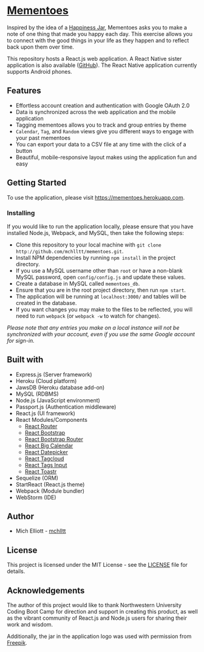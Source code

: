 # [Mementoes](https://mementoes.herokuapp.com/)
Inspired by the idea of a [Happiness Jar](https://www.elizabethgilbert.com/lets-talk-about-those-happiness-jars-shall-we-dear-lovelies-about-a-y/), Mementoes asks you to make a note of one thing that made you happy each day. This exercise allows you to connect with the good things in your life as they happen and to reflect back upon them over time.

This repository hosts a React.js web application. A React Native sister application is also available ([GitHub](https://github.com/mchlltt/mementoes-mobile)). The React Native application currently supports Android phones.

## Features
- Effortless account creation and authentication with Google OAuth 2.0
- Data is synchronized across the web application and the mobile application
- Tagging mementoes allows you to track and group entries by theme
- `Calendar`, `Tag`, and `Random` views give you different ways to engage with your past mementoes
- You can export your data to a CSV file at any time with the click of a button
- Beautiful, mobile-responsive layout makes using the application fun and easy

## Getting Started
To use the application, please visit <https://mementoes.herokuapp.com>.

### Installing
If you would like to run the application locally, please ensure that you have installed Node.js, Webpack, and MySQL, then take the following steps:
- Clone this repository to your local machine with `git clone http://github.com/mchlltt/mementoes.git`.
- Install NPM dependencies by running `npm install` in the project directory.
- If you use a MySQL username other than `root` or have a non-blank MySQL password, open `config/config.js` and update these values.
- Create a database in MySQL called `mementoes_db`.
- Ensure that you are in the root project directory, then run `npm start`.
- The application will be running at `localhost:3000/` and tables will be created in the database.
- If you want changes you may make to the files to be reflected, you will need to run `webpack` (or `webpack -w` to watch for changes).

_Please note that any entries you make on a local instance will not be synchronized with your account, even if you use the same Google account for sign-in._

## Built with
- Express.js (Server framework)
- Heroku (Cloud platform)
- JawsDB (Heroku database add-on)
- MySQL (RDBMS)
- Node.js (JavaScript environment)
- Passport.js (Authentication middleware)
- React.js (UI framework)
- React Modules/Components
  - [React Router](https://github.com/ReactTraining/react-router)
  - [React Bootstrap](https://github.com/react-bootstrap/react-bootstrap)
  - [React Bootstrap Router](https://github.com/react-bootstrap/react-router-bootstrap)
  - [React Big Calendar](https://github.com/intljusticemission/react-big-calendar)
  - [React Datepicker](https://github.com/Hacker0x01/react-datepicker)
  - [React Tagcloud](https://github.com/madox2/react-tagcloud)
  - [React Tags Input](https://github.com/olahol/react-tagsinput)
  - [React Toastr](https://github.com/tomchentw/react-toastr)
- Sequelize (ORM)
- StartReact (React.js theme)
- Webpack (Module bundler)
- WebStorm (IDE)

## Author
- Mich Elliott - [mchlltt](https://github.com/mchlltt)

## License
This project is licensed under the MIT License - see the [LICENSE](LICENSE.md) file for details.

## Acknowledgements
The author of this project would like to thank Northwestern University Coding Boot Camp for direction and support in creating this product, as well as the vibrant community of React.js and Node.js users for sharing their work and wisdom.

Additionally, the jar in the application logo was used with permission from <a href="http://www.freepik.com/free-photos-vectors/background">Freepik</a>.
